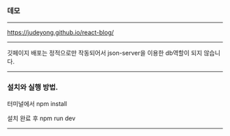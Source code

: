 ### 데모


-----


https://judeyong.github.io/react-blog/


-----


깃페이지 배포는 정적으로만 작동되어서 json-server을 이용한 db역할이 되지 않습니다.


-----


### 설치와 실행 방법.


터미널에서 npm install


설치 완료 후 npm run dev


-----


